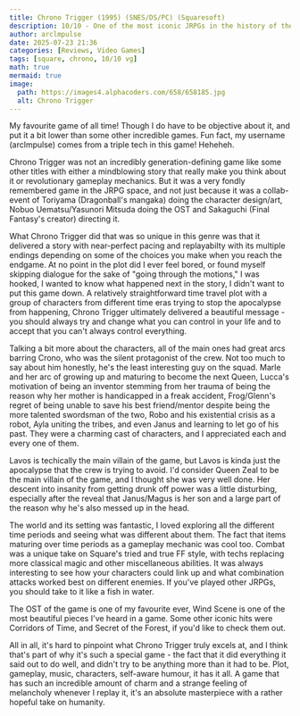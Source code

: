 ```yaml
---
title: Chrono Trigger (1995) (SNES/DS/PC) (Squaresoft)
description: 10/10 - One of the most iconic JRPGs in the history of the genre.
author: arclmpulse
date: 2025-07-23 21:36
categories: [Reviews, Video Games]
tags: [square, chrono, 10/10 vg]
math: true
mermaid: true
image:
  path: https://images4.alphacoders.com/658/658185.jpg
  alt: Chrono Trigger
---
```


My favourite game of all time! Though I do have to be objective about it, and put it a bit lower than some other incredible games. Fun fact, my username (arclmpulse) comes from a triple tech in this game! Heheheh.

Chrono Trigger was not an incredibly generation-defining game like some other titles with either a mindblowing story that really make you think about it or revolutionary gameplay mechanics. But it was a very fondly remembered game in the JRPG space, and not just because it was a collab-event of Toriyama (Dragonball's mangaka) doing the character design/art, Nobuo Uematsu/Yasunori Mitsuda doing the OST and Sakaguchi (Final Fantasy's creator) directing it.

What Chrono Trigger did that was so unique in this genre was that it delivered a story with near-perfect pacing and replayabilty with its multiple endings depending on some of the choices you make when you reach the endgame. At no point in the plot did I ever feel bored, or found myself skipping dialogue for the sake of "going through the motions," I was hooked, I wanted to know what happened next in the story, I didn't want to put this game down. A relatively straightforward time travel plot with a group of characters from different time eras trying to stop the apocalypse from happening, Chrono Trigger ultimately delivered a beautiful message - you should always try and change what you can control in your life and to accept that you can't always control everything.

Talking a bit more about the characters, all of the main ones had great arcs barring Crono, who was the silent protagonist of the crew. Not too much to say about him honestly, he's the least interesting guy on the squad. Marle and her arc of growing up and maturing to become the next Queen, Lucca's motivation of being an inventor stemming from her trauma of being the reason why her mother is handicapped in a freak accident, Frog/Glenn's regret of being unable to save his best friend/mentor despite being the more talented swordsman of the two, Robo and his existential crisis as a robot, Ayla uniting the tribes, and even Janus and learning to let go of his past. They were a charming cast of characters, and I appreciated each and every one of them.

Lavos is techically the main villain of the game, but Lavos is kinda just the apocalypse that the crew is trying to avoid. I'd consider Queen Zeal to be the main villain of the game, and I thought she was very well done. Her descent into insanity from getting drunk off power was a little disturbing, especially after the reveal that Janus/Magus is her son and a large part of the reason why he's also messed up in the head.

The world and its setting was fantastic, I loved exploring all the different time periods and seeing what was different about them. The fact that items maturing over time periods as a gameplay mechanic was cool too. Combat was a unique take on Square's tried and true FF style, with techs replacing more classical magic and other miscellaneous abilities. It was always interesting to see how your characters could link up and what combination attacks worked best on different enemies. If you've played other JRPGs, you should take to it like a fish in water.

The OST of the game is one of my favourite ever, Wind Scene is one of the most beautiful pieces I've heard in a game. Some other iconic hits were Corridors of Time, and Secret of the Forest, if you'd like to check them out.

All in all, it's hard to pinpoint what Chrono Trigger truly excels at, and I think that's part of why it's such a special game - the fact that it did everything it said out to do well, and didn't try to be anything more than it had to be. Plot, gameplay, music, characters, self-aware humour, it has it all. A game that has such an incredible amount of charm and a strange feeling of melancholy whenever I replay it, it's an absolute masterpiece with a rather hopeful take on humanity.
